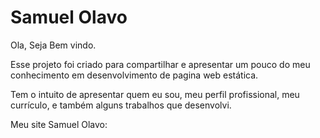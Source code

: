 ﻿# Samuel Olavo

Ola, Seja Bem vindo.

Esse projeto foi criado para compartilhar e apresentar um pouco do meu conhecimento em desenvolvimento de pagina web estática.

Tem o intuito de apresentar quem eu sou, meu perfil profissional, meu currículo, e também alguns trabalhos que desenvolvi.

Meu site Samuel Olavo:


